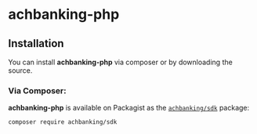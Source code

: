 # achbanking-php

## Installation

You can install **achbanking-php** via composer or by downloading the source.

### Via Composer:

**achbanking-php** is available on Packagist as the
[`achbanking/sdk`](https://packagist.org/packages/achbanking/sdk) package:

```
composer require achbanking/sdk
```

